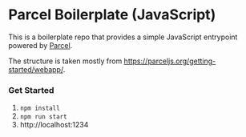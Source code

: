# Parcel Boilerplate (JavaScript)

This is a boilerplate repo that provides a simple JavaScript entrypoint powered by [Parcel](https://parceljs.org/).

The structure is taken mostly from https://parceljs.org/getting-started/webapp/.

### Get Started
1. `npm install`
1. `npm run start`
1. http://localhost:1234

